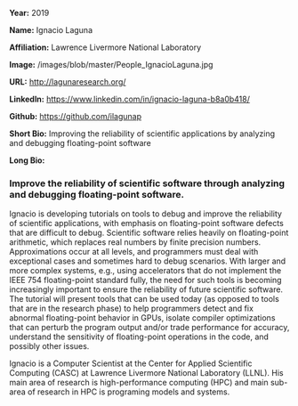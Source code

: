 **Year:** 2019

**Name:** Ignacio Laguna

**Affiliation:** Lawrence Livermore National Laboratory

**Image:** /images/blob/master/People_IgnacioLaguna.jpg

**URL:** http://lagunaresearch.org/

**LinkedIn:** https://www.linkedin.com/in/ignacio-laguna-b8a0b418/ 

**Github:** https://github.com/ilagunap

**Short Bio:** Improving the reliability of scientific applications by analyzing and debugging floating-point software 

**Long Bio:** 
### Improve the reliability of scientific software through analyzing and debugging floating-point software.
Ignacio is developing tutorials on tools to debug and improve the reliability of scientific applications, with emphasis on floating-point software defects that are difficult to debug. Scientific software relies heavily on floating-point arithmetic, which replaces real numbers by finite precision numbers. Approximations occur at all levels, and programmers must deal with exceptional cases and sometimes hard to debug scenarios. With larger and more complex systems, e.g., using accelerators that do not implement the IEEE 754 floating-point standard fully, the need for such tools is becoming increasingly important to ensure the reliability of future scientific software.  The tutorial will present tools that can be used today (as opposed to tools that are in the research phase) to help programmers detect and fix abnormal floating-point behavior in GPUs, isolate compiler optimizations that can perturb the program output and/or trade performance for accuracy, understand the sensitivity of floating-point operations in the code, and possibly other issues. 

Ignacio is a Computer Scientist at the Center for Applied Scientific Computing (CASC) at Lawrence Livermore National Laboratory (LLNL).  His main area of research is high-performance computing (HPC) and main sub-area of research in HPC is programing models and systems.


